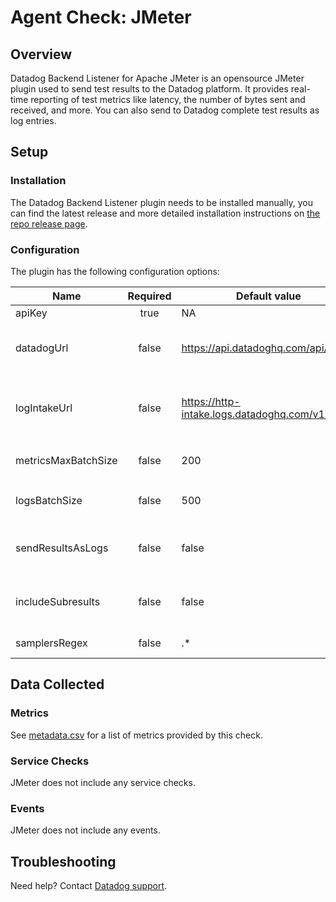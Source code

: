 # Agent Check: JMeter

## Overview

Datadog Backend Listener for Apache JMeter is an opensource JMeter plugin used to send test results to the Datadog platform. It provides real-time reporting of test metrics like latency, the number of bytes sent and received, and more. You can also send to Datadog complete test results as log entries.

## Setup

### Installation

The Datadog Backend Listener plugin needs to be installed manually, you can find the latest release and more detailed installation instructions on [the repo release page][1].

### Configuration

The plugin has the following configuration options:

| Name       | Required | Default value | description|
|------------|:--------:|---------------|------------|
|apiKey | true | NA | Your Datadog API key.|
|datadogUrl | false | https://api.datadoghq.com/api/ | You can configure a different endpoint, for instance https://api.datadoghq.eu/api/ if your datadog instance is in the EU|
|logIntakeUrl | false | https://http-intake.logs.datadoghq.com/v1/input/ | You can configure a different endpoint, for instance https://http-intake.logs.datadoghq.eu/v1/input/ if your datadog instance is in the EU.|
|metricsMaxBatchSize|false|200|Metrics are submitted every 10 seconds in batches of size `metricsMaxBatchSize`|
|logsBatchSize|false|500|Logs are submitted in batches of size `logsBatchSize` as soon as this size is reached.|
|sendResultsAsLogs|false|false|By default only metrics are reported to Datadog. To report individual test results as log events, set this field to `true`.|
|includeSubresults|false|false|A subresult is for instance when an individual HTTP request has to follow redirects. By default subresults are ignored.|
|samplersRegex|false|.*|An optional regex to filter the samplers to monitor.|

## Data Collected

### Metrics

See [metadata.csv][3] for a list of metrics provided by this check.

### Service Checks

JMeter does not include any service checks.

### Events

JMeter does not include any events.

## Troubleshooting

Need help? Contact [Datadog support][2].

[1]: https://github.com/DataDog/jmeter-datadog-backend-listener/releases
[2]: https://docs.datadoghq.com/help/
[3]: https://github.com/DataDog/integrations-core/blob/master/jmeter/metadata.csv
